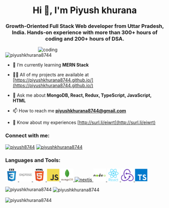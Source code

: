 <h1 align="center">Hi 👋, I'm Piyush khurana</h1>
<h3 align="center">Growth-Oriented Full Stack Web developer from Uttar Pradesh, India. Hands-on experience with more than 300+ hours of coding and 200+ hours of DSA.</h3>
<img align="right" alt="coding" width="400px" src="https://camo.githubusercontent.com/8ba1e66bcfa048214cf17f235c341742347c9c248831d044aa888acbeec89502/68747470733a2f2f63646e2e6472696262626c652e636f6d2f75736572732f313239323637372f73637265656e73686f74732f363133393136372f6d656469612f66636637666430633631396262383737303635333330373932343039313566332e676966">

<p align="left"> <img src="https://komarev.com/ghpvc/?username=piyushkhurana8744&label=Profile%20views&color=0e75b6&style=flat" alt="piyushkhurana8744" /> </p>

- 🌱 I’m currently learning **MERN Stack**

- 👨‍💻 All of my projects are available at [https://piyushkhurana8744.github.io/](https://piyushkhurana8744.github.io/)

- 💬 Ask me about **MongoDB, React, Redux, TypeScript, JavaScript, HTML**

- 📫 How to reach me **piyushkhurana8744@gmail.com**

- 📄 Know about my experiences [http://surl.li/eiwrt](http://surl.li/eiwrt)

<h3 align="left">Connect with me:</h3>
<p align="left">
<a href="https://linkedin.com/in/piyush8744" target="blank"><img align="center" src="https://raw.githubusercontent.com/rahuldkjain/github-profile-readme-generator/master/src/images/icons/Social/linked-in-alt.svg" alt="piyush8744" height="30" width="40" /></a>
<a href="https://codesandbox.com/piyushkhurana8744" target="blank"><img align="center" src="https://raw.githubusercontent.com/rahuldkjain/github-profile-readme-generator/master/src/images/icons/Social/codesandbox.svg" alt="piyushkhurana8744" height="30" width="40" /></a>
</p>

<h3 align="left">Languages and Tools:</h3>
<p align="left"> <a href="https://www.w3schools.com/css/" target="_blank" rel="noreferrer"> <img src="https://raw.githubusercontent.com/devicons/devicon/master/icons/css3/css3-original-wordmark.svg" alt="css3" width="40" height="40"/> </a> <a href="https://expressjs.com" target="_blank" rel="noreferrer"> <img src="https://raw.githubusercontent.com/devicons/devicon/master/icons/express/express-original-wordmark.svg" alt="express" width="40" height="40"/> </a> <a href="https://www.w3.org/html/" target="_blank" rel="noreferrer"> <img src="https://raw.githubusercontent.com/devicons/devicon/master/icons/html5/html5-original-wordmark.svg" alt="html5" width="40" height="40"/> </a> <a href="https://developer.mozilla.org/en-US/docs/Web/JavaScript" target="_blank" rel="noreferrer"> <img src="https://raw.githubusercontent.com/devicons/devicon/master/icons/javascript/javascript-original.svg" alt="javascript" width="40" height="40"/> </a> <a href="https://www.mongodb.com/" target="_blank" rel="noreferrer"> <img src="https://raw.githubusercontent.com/devicons/devicon/master/icons/mongodb/mongodb-original-wordmark.svg" alt="mongodb" width="40" height="40"/> </a> <a href="https://nextjs.org/" target="_blank" rel="noreferrer"> <img src="https://cdn.worldvectorlogo.com/logos/nextjs-2.svg" alt="nextjs" width="40" height="40"/> </a> <a href="https://nodejs.org" target="_blank" rel="noreferrer"> <img src="https://raw.githubusercontent.com/devicons/devicon/master/icons/nodejs/nodejs-original-wordmark.svg" alt="nodejs" width="40" height="40"/> </a> <a href="https://reactjs.org/" target="_blank" rel="noreferrer"> <img src="https://raw.githubusercontent.com/devicons/devicon/master/icons/react/react-original-wordmark.svg" alt="react" width="40" height="40"/> </a> <a href="https://redux.js.org" target="_blank" rel="noreferrer"> <img src="https://raw.githubusercontent.com/devicons/devicon/master/icons/redux/redux-original.svg" alt="redux" width="40" height="40"/> </a> <a href="https://www.typescriptlang.org/" target="_blank" rel="noreferrer"> <img src="https://raw.githubusercontent.com/devicons/devicon/master/icons/typescript/typescript-original.svg" alt="typescript" width="40" height="40"/> </a> </p>

<p><img align="left" src="https://github-readme-stats.vercel.app/api/top-langs?username=piyushkhurana8744&show_icons=true&locale=en&layout=compact" alt="piyushkhurana8744" /></p>

<p>&nbsp;<img align="center" src="https://github-readme-stats.vercel.app/api?username=piyushkhurana8744&show_icons=true&locale=en" alt="piyushkhurana8744" /></p>

<p><img align="center" src="https://github-readme-streak-stats.herokuapp.com/?user=piyushkhurana8744&" alt="piyushkhurana8744" /></p>
